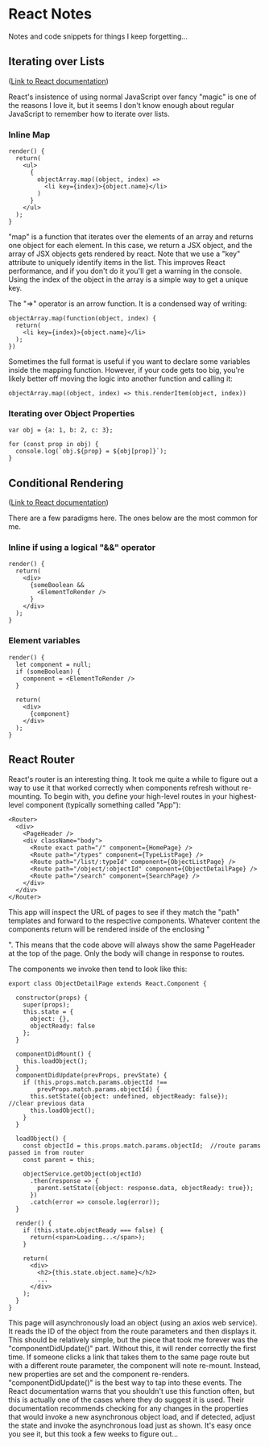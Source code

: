 # React Notes

Notes and code snippets for things I keep forgetting...

## Iterating over Lists

([Link to React documentation](https://reactjs.org/docs/lists-and-keys.html))

React's insistence of using normal JavaScript over fancy "magic" is one of the reasons I love it, but it seems I don't know enough about regular JavaScript to remember how to iterate over lists.

### Inline Map

```
render() {
  return(
    <ul>
      {
        objectArray.map((object, index) =>
          <li key={index}>{object.name}</li>
        )
      }
    </ul>
  );
}
```

"map" is a function that iterates over the elements of an array and returns one object for each element.  In this case, we return a JSX object, and the array of JSX objects gets rendered by react.  Note that we use a "key" attribute to uniquely identify items in the list.  This improves React performance, and if you don't do it you'll get a warning in the console.  Using the index of the object in the array is a simple way to get a unique key.

The "=>" operator is an arrow function.  It is a condensed way of writing:

```
objectArray.map(function(object, index) {
  return(
    <li key={index}>{object.name}</li>
  );
})
```

Sometimes the full format is useful if you want to declare some variables inside the mapping function.  However, if your code gets too big, you're likely better off moving the logic into another function and calling it:

```
objectArray.map((object, index) => this.renderItem(object, index))
```

### Iterating over Object Properties

```
var obj = {a: 1, b: 2, c: 3};

for (const prop in obj) {
  console.log(`obj.${prop} = ${obj[prop]}`);
}
```

## Conditional Rendering

([Link to React documentation](https://reactjs.org/docs/conditional-rendering.html))

There are a few paradigms here.  The ones below are the most common for me.

### Inline if using a logical "&&" operator

```
render() {
  return(
    <div>
      {someBoolean &&
        <ElementToRender />
      }
    </div>
  );
}
```

### Element variables

```
render() {
  let component = null;
  if (someBoolean) {
    component = <ElementToRender />
  }

  return(
    <div>
      {component}
    </div>
  );
}
```

## React Router

React's router is an interesting thing.  It took me quite a while to figure out a way to use it that worked correctly when components refresh without re-mounting.  To begin with, you define your high-level routes in your highest-level component (typically something called "App"):

```
<Router>
  <div>
    <PageHeader />
    <div className="body">
      <Route exact path="/" component={HomePage} />
      <Route path="/types" component={TypeListPage} />
      <Route path="/list/:typeId" component={ObjectListPage} />
      <Route path="/object/:objectId" component={ObjectDetailPage} />
      <Route path="/search" component={SearchPage} />
    </div>
  </div>
</Router>
```

This app will inspect the URL of pages to see if they match the "path" templates and forward to the respective components.  Whatever content the components return will be rendered inside of the enclosing "<div>".  This means that the code above will always show the same PageHeader at the top of the page.  Only the body will change in response to routes.

The components we invoke then tend to look like this:

```
export class ObjectDetailPage extends React.Component {

  constructor(props) {
    super(props);
    this.state = {
      object: {},
      objectReady: false
    };
  }

  componentDidMount() {
    this.loadObject();
  }
  componentDidUpdate(prevProps, prevState) {
    if (this.props.match.params.objectId !==
        prevProps.match.params.objectId) {
      this.setState({object: undefined, objectReady: false});   //clear previous data
      this.loadObject();
    }
  }

  loadObject() {
    const objectId = this.props.match.params.objectId;  //route params passed in from router
    const parent = this;

    objectService.getObject(objectId)
      .then(response => {
        parent.setState({object: response.data, objectReady: true});
      })
      .catch(error => console.log(error));
  }

  render() {
    if (this.state.objectReady === false) {
      return(<span>Loading...</span>);
    }

    return(
      <div>
        <h2>{this.state.object.name}</h2>
        ...
      </div>
    );
  }
}
```

This page will asynchronously load an object (using an axios web service).  It reads the ID of the object from the route parameters and then displays it.  This should be relatively simple, but the piece that took me forever was the "componentDidUpdate()" part.  Without this, it will render correctly the first time.  If someone clicks a link that takes them to the same page route but with a different route parameter, the component will note re-mount.  Instead, new properties are set and the component re-renders.  "componentDidUpdate()" is the best way to tap into these events.  The React documentation warns that you shouldn't use this function often, but this is actually one of the cases where they do suggest it is used.  Their documentation recommends checking for any changes in the properties that would invoke a new asynchronous object load, and if detected, adjust the state and invoke the asynchronous load just as shown.  It's easy once you see it, but this took a few weeks to figure out...
